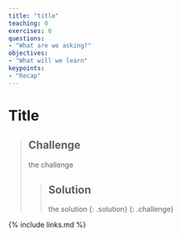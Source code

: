 ```yaml
---
title: "title"
teaching: 0
exercises: 0
questions:
- "What are we asking?"
objectives:
- "What will we learn"
keypoints:
- "Recap"
---
```


# Title


> ## Challenge
> the challenge
>> ## Solution
>> the solution
> {: .solution}
{: .challenge}


{% include links.md %}
